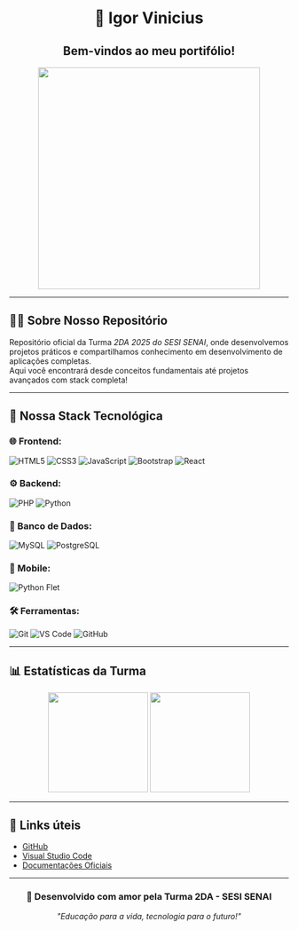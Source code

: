 <h1 align="center">🚀 Igor Vinicius</h1>
<h2 align="center">Bem-vindos ao meu portifólio!</h2>

<p align="center">
  <img src="https://cdn.dribbble.com/users/1162077/screenshots/3848914/programmer.gif" width="400px">
</p>

---

## 👨‍🏫 Sobre Nosso Repositório

Repositório oficial da Turma *2DA 2025 do SESI SENAI*, onde desenvolvemos projetos práticos e compartilhamos conhecimento em desenvolvimento de aplicações completas.  
Aqui você encontrará desde conceitos fundamentais até projetos avançados com stack completa!

---

## 🚀 Nossa Stack Tecnológica

### 🌐 Frontend:
![HTML5](https://img.shields.io/badge/HTML5-E34F26?style=for-the-badge&logo=html5&logoColor=white)
![CSS3](https://img.shields.io/badge/CSS3-1572B6?style=for-the-badge&logo=css3&logoColor=white)
![JavaScript](https://img.shields.io/badge/JavaScript-yellow?style=for-the-badge&logo=javascript&logoColor=black)
![Bootstrap](https://img.shields.io/badge/Bootstrap-7952B3?style=for-the-badge&logo=bootstrap&logoColor=white)
![React](https://img.shields.io/badge/React-20232A?style=for-the-badge&logo=react&logoColor=61DAFB)

### ⚙️ Backend:
![PHP](https://img.shields.io/badge/PHP-777BB4?style=for-the-badge&logo=php&logoColor=white)
![Python](https://img.shields.io/badge/Python-3776AB?style=for-the-badge&logo=python&logoColor=white)

### 🧠 Banco de Dados:
![MySQL](https://img.shields.io/badge/MySQL-005C84?style=for-the-badge&logo=mysql&logoColor=white)
![PostgreSQL](https://img.shields.io/badge/PostgreSQL-4169E1?style=for-the-badge&logo=postgresql&logoColor=white)

### 📱 Mobile:
![Python Flet](https://img.shields.io/badge/Flet-000000?style=for-the-badge&logo=python&logoColor=white)

### 🛠️ Ferramentas:
![Git](https://img.shields.io/badge/GIT-F05032?style=for-the-badge&logo=git&logoColor=white)
![VS Code](https://img.shields.io/badge/VS--Code-007ACC?style=for-the-badge&logo=visual-studio-code&logoColor=white)
![GitHub](https://img.shields.io/badge/GitHub-181717?style=for-the-badge&logo=github&logoColor=white)

---

## 📊 Estatísticas da Turma

<p align="center">
  <img height="180em" src="https://github-readme-stats.vercel.app/api?username=SEU_USUARIO&show_icons=true&theme=radical" />
  <img height="180em" src="https://github-readme-stats.vercel.app/api/top-langs/?username=SEU_USUARIO&layout=compact&theme=radical"/>
</p>

---

## 🔗 Links úteis

- [GitHub](https://github.com/SEU_USUARIO)
- [Visual Studio Code](https://code.visualstudio.com/)
- [Documentações Oficiais](https://developer.mozilla.org/pt-BR/)

---

<h3 align="center">💜 Desenvolvido com amor pela Turma 2DA - SESI SENAI</h3>
<p align="center"><i>"Educação para a vida, tecnologia para o futuro!"</i></p>
